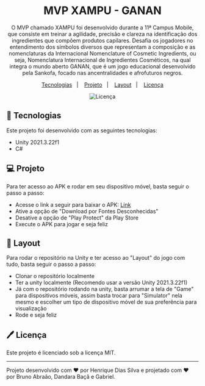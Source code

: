 <h1 align="center"> MVP XAMPU - GANAN </h1>

<p align="center">
O MVP chamado XAMPU foi desenvolvido durante a 11ª Campus Mobile, que consiste em treinar a agilidade, precisão e clareza na identificação dos ingredientes que compõem produtos capilares. Desafia os jogadores no entendimento dos símbolos diversos que representam a composição e as nomenclaturas da Internacional Nomenclature of Cosmetic Ingredients, ou seja, Nomenclatura Internacional de Ingredientes Cosméticos, na qual integra o mundo aberto GANAN, que é um jogo educacional desenvolvido pela Sankofa, focado nas ancentralidades e afrofuturos negros. <br/>
</p>

<p align="center">
  <a href="#-tecnologias">Tecnologias</a>&nbsp;&nbsp;&nbsp;|&nbsp;&nbsp;&nbsp;
  <a href="#-projeto">Projeto</a>&nbsp;&nbsp;&nbsp;|&nbsp;&nbsp;&nbsp;
  <a href="#-layout">Layout</a>&nbsp;&nbsp;&nbsp;|&nbsp;&nbsp;&nbsp;
  <a href="#%EF%B8%8F-licença">Licença</a>
</p>

<p align="center">
  <img alt="Licença" src="https://img.shields.io/static/v1?label=license&message=MIT&color=49AA26&labelColor=000000">
</p>

## 🚀 Tecnologias

Este projeto foi desenvolvido com as seguintes tecnologias:

- Unity 2021.3.22f1
- C#

## 💻 Projeto

Para ter acesso ao APK e rodar em seu dispositivo móvel, basta seguir o passo a passo:

- Acesse o link a seguir para baixar o APK: [Link](https://we.tl/t-Qokme8CFLi)
- Ative a opção de "Download por Fontes Desconhecidas"
- Desative a opção de "Play Protect" da Play Store
- Execute o APK para jogar e seja feliz

## 🔖 Layout

Para rodar o repositório na Unity e ter acesso ao "Layout" do jogo com tudo, basta seguir o passo a passo:

- Clonar o repositório localmente
- Ter a unity localmente (Recomendo usar a versão Unity 2021.3.22f1)
- Já com o repositório rodando na unity, basta arrumar a tela de "Game" para dispositivos móveis, assim basta trocar para "Simulator" nela mesmo e escolher um tipo de dispositivo móvel de sua preferência para visualização
- Rode e seja feliz

## 🖊️ Licença

Este projeto é licenciado sob a licença MIT.

---

Projeto desenvolvido com ♥ por Henrique Dias Silva e projetado com ♥ por Bruno Abraão, Dandara Baçã e Gabriel.
